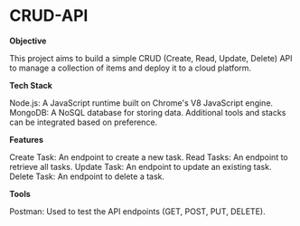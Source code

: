 # CRUD-API
**Objective**

This project aims to build a simple CRUD (Create, Read, Update, Delete) API to manage a collection of items and deploy it to a cloud platform.

**Tech Stack**

Node.js: A JavaScript runtime built on Chrome's V8 JavaScript engine.
MongoDB: A NoSQL database for storing data.
Additional tools and stacks can be integrated based on preference.

**Features**

Create Task: An endpoint to create a new task.
Read Tasks: An endpoint to retrieve all tasks.
Update Task: An endpoint to update an existing task.
Delete Task: An endpoint to delete a task.

**Tools**

Postman: Used to test the API endpoints (GET, POST, PUT, DELETE).

